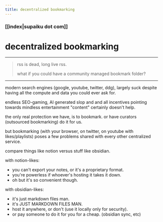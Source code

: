 ```yaml
---
title: decentralized bookmarking 
---
```


### [[index|supaiku dot com]]


<h1 href="" onclick="document.getElementById('darkmode-toggle').click(); return false;">
decentralized bookmarking
</h1>

---
> rss is dead, long live rss.
>
> what if you could have a community managed bookmark folder?
---

modern search engines (google, youtube, twitter, ddg), largely suck despite having all the compute and data you could ever ask for.

endless SEO-gaming, AI generated slop and and all incentives pointing towards mindless entertainment "content" certainly doesn't help. 

the only real protection we have, is to bookmark. or have curators (outsourced bookmarking) do it for us.

but bookmarking (with your browser, on twitter, on youtube with likes/playlists) poses a few problems shared with every other centralized service.

compare things like notion versus stuff like obsidian.

with notion-likes:
- you can't export your notes, or it's a proprietary format.
- you're powerless if whoever's hosting it takes it down.
- oh but it's so convenient though.

with obsidian-likes:
- it's just markdown files man. 
- it's JUST MARKDOWN FILES MAN.
- host it anywhere, or don't (use it locally only for security).
- or pay someone to do it for you for a cheap. (obsidian sync, etc)



